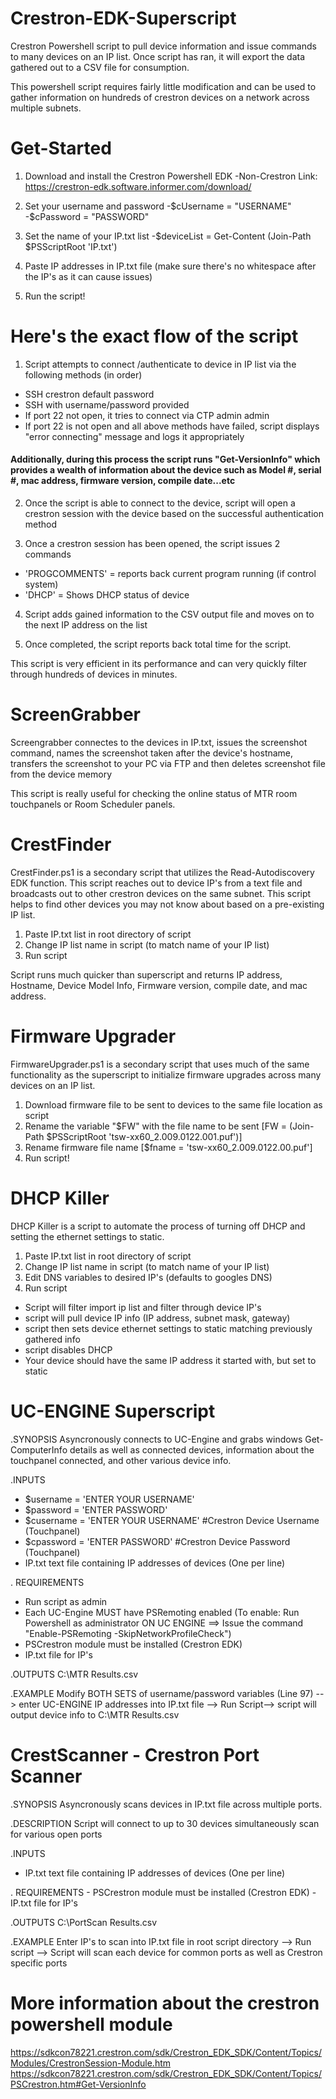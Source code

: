 # Crestron-EDK-Superscript
Crestron Powershell script to pull device information and issue commands to many devices on an IP list.  Once script has ran, it will export the data gathered out to a CSV file for consumption.

This powershell script requires fairly little modification and can be used to gather information on hundreds of crestron devices on a network across multiple subnets.

# Get-Started
1. Download and install the Crestron Powershell EDK 
-Non-Crestron Link: https://crestron-edk.software.informer.com/download/

2. Set your username and password
-$cUsername = "USERNAME"
-$cPassword = "PASSWORD"

3. Set the name of your IP.txt list
-$deviceList = Get-Content (Join-Path $PSScriptRoot 'IP.txt')

4. Paste IP addresses in IP.txt file (make sure there's no whitespace after the IP's as it can cause issues)

5. Run the script!

# Here's the exact flow of the script

1. Script attempts to connect /authenticate to device in IP list via the following methods (in order)
- SSH crestron default password
- SSH with username/password provided
- If port 22 not open, it tries to connect via CTP admin admin
- If port 22 is not open and all above methods have failed, script displays "error connecting" message and logs it appropriately

#### Additionally, during this process the script runs "Get-VersionInfo" which provides a wealth of information about the device such as Model #, serial #, mac address, firmware version, compile date...etc

2. Once the script is able to connect to the device, script will open a crestron session with the device based on the successful authentication method

3. Once a crestron session has been opened, the script issues 2 commands
- 'PROGCOMMENTS' = reports back current program running  (if control system)
- 'DHCP' = Shows DHCP status of device 

4. Script adds gained information to the CSV output file and moves on to the next IP address on the list

5. Once completed, the script reports back total time for the script. 

This script is very efficient in its performance and can very quickly filter through hundreds of devices in minutes.

# ScreenGrabber
Screengrabber connectes to the devices in IP.txt, issues the screenshot command, names the screenshot taken after the device's hostname, transfers the screenshot to your PC via FTP and then deletes screenshot file from the device memory

This script is really useful for checking the online status of MTR room touchpanels or Room Scheduler panels. 

# CrestFinder
CrestFinder.ps1 is a secondary script that utilizes the Read-Autodiscovery EDK function.  This script reaches out to device IP's from a text file and broadcasts out to other crestron devices on the same subnet.  This script helps to find other devices you may not know about based on a pre-existing IP list.

1.  Paste IP.txt list in root directory of script
2.  Change IP list name in script (to match name of your IP list)
3.  Run script

Script runs much quicker than superscript and returns IP address, Hostname, Device Model Info, Firmware version, compile date, and mac address.

# Firmware Upgrader
FirmwareUpgrader.ps1 is a secondary script that uses much of the same functionality as the superscript to initialize firmware upgrades across many devices on an IP list.

1. Download firmware file to be sent to devices to the same file location as script
2. Rename the variable "$FW" with the file name to be sent [FW = (Join-Path $PSScriptRoot 'tsw-xx60_2.009.0122.001.puf')]
3. Rename firmware file name [$fname = 'tsw-xx60_2.009.0122.00.puf']
4. Run script!

# DHCP Killer
DHCP Killer is a script to automate the process of turning off DHCP and setting the ethernet settings to static.

1.  Paste IP.txt list in root directory of script
2.  Change IP list name in script (to match name of your IP list)
3.  Edit DNS variables to desired IP's (defaults to googles DNS)
4.  Run script

- Script will filter import ip list and filter through device IP's
- script will pull device IP info (IP address, subnet mask, gateway) 
- script then sets device ethernet settings to static matching previously gathered info
- script disables DHCP
- Your device should have the same IP address it started with, but set to static


# UC-ENGINE Superscript 

.SYNOPSIS
  Asyncronously connects to UC-Engine and grabs windows Get-ComputerInfo details as well as connected devices, information about the touchpanel connected, and other various device info.

.INPUTS
  - $username = 'ENTER YOUR USERNAME' 
  - $password = 'ENTER PASSWORD'
  - $cusername = 'ENTER YOUR USERNAME'  #Crestron Device Username (Touchpanel)
  - $cpassword = 'ENTER PASSWORD' #Crestron Device Password (Touchpanel)
  - IP.txt text file containing IP addresses of devices (One per line)

. REQUIREMENTS
  - Run script as admin
  - Each UC-Engine MUST have PSRemoting enabled (To enable: Run Powershell as administrator ON UC ENGINE ==> Issue the command "Enable-PSRemoting -SkipNetworkProfileCheck")
  - PSCrestron module must be installed (Crestron EDK)
  - IP.txt file for IP's

.OUTPUTS
  C:\MTR  Results.csv
  
.EXAMPLE
  Modify BOTH SETS of username/password variables (Line 97) --> enter UC-ENGINE IP addresses into IP.txt file --> Run Script--> script will output device info to C:\MTR  Results.csv


# CrestScanner - Crestron Port Scanner

.SYNOPSIS
  Asyncronously scans devices in IP.txt file across multiple ports. 

.DESCRIPTION
  Script will connect to up to 30 devices simultaneously scan for various open ports


.INPUTS
  - IP.txt text file containing IP addresses of devices (One per line)

. REQUIREMENTS
    - PSCrestron module must be installed (Crestron EDK)
    - IP.txt file for IP's

.OUTPUTS
  C:\PortScan Results.csv
  
.EXAMPLE
  Enter IP's to scan into IP.txt file in root script directory --> Run script --> Script will scan each device for common ports as well as Crestron specific ports


# More information about the crestron powershell module
https://sdkcon78221.crestron.com/sdk/Crestron_EDK_SDK/Content/Topics/Modules/CrestronSession-Module.htm
https://sdkcon78221.crestron.com/sdk/Crestron_EDK_SDK/Content/Topics/PSCrestron.htm#Get-VersionInfo
